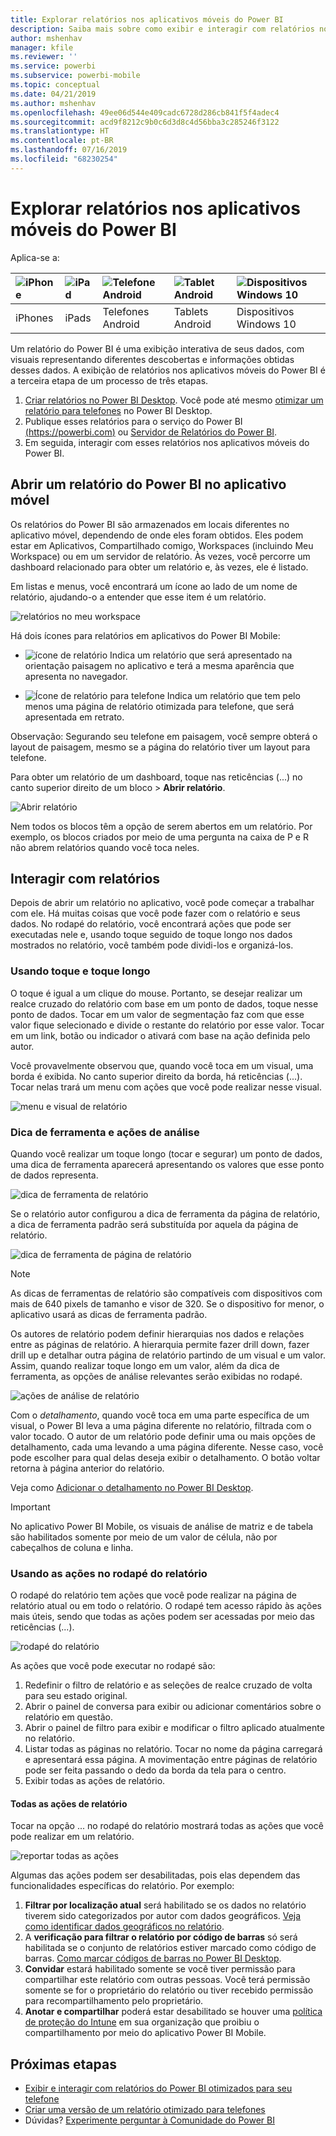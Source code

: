 ```yaml
---
title: Explorar relatórios nos aplicativos móveis do Power BI
description: Saiba mais sobre como exibir e interagir com relatórios nos aplicativos móveis do Power BI no telefone ou tablet. Você cria relatórios no serviço do Power BI ou Power BI Desktop e interage com eles nos aplicativos móveis.
author: mshenhav
manager: kfile
ms.reviewer: ''
ms.service: powerbi
ms.subservice: powerbi-mobile
ms.topic: conceptual
ms.date: 04/21/2019
ms.author: mshenhav
ms.openlocfilehash: 49ee06d544e409cadc6728d286cb841f5f4adec4
ms.sourcegitcommit: acd9f8212c9b0c6d3d8c4d56bba3c285246f3122
ms.translationtype: HT
ms.contentlocale: pt-BR
ms.lasthandoff: 07/16/2019
ms.locfileid: "68230254"
---
```

# <a name="explore-reports-in-the-power-bi-mobile-apps"></a>Explorar relatórios nos aplicativos móveis do Power BI
Aplica-se a:

| ![iPhone](././media/mobile-reports-in-the-mobile-apps/ios-logo-40-px.png) | ![iPad](././media/mobile-reports-in-the-mobile-apps/ios-logo-40-px.png) | ![Telefone Android](././media/mobile-reports-in-the-mobile-apps/android-logo-40-px.png) | ![Tablet Android](././media/mobile-reports-in-the-mobile-apps/android-logo-40-px.png) | ![Dispositivos Windows 10](./media/mobile-reports-in-the-mobile-apps/win-10-logo-40-px.png) |
|:--- |:--- |:--- |:--- |:--- |
| iPhones |iPads |Telefones Android |Tablets Android |Dispositivos Windows 10 |

Um relatório do Power BI é uma exibição interativa de seus dados, com visuais representando diferentes descobertas e informações obtidas desses dados. A exibição de relatórios nos aplicativos móveis do Power BI é a terceira etapa de um processo de três etapas.

1. [Criar relatórios no Power BI Desktop](../../desktop-report-view.md). Você pode até mesmo [otimizar um relatório para telefones](mobile-apps-view-phone-report.md) no Power BI Desktop. 
2. Publique esses relatórios para o serviço do Power BI [(https://powerbi.com)](https://powerbi.com) ou [Servidor de Relatórios do Power BI](../../report-server/get-started.md).  
3. Em seguida, interagir com esses relatórios nos aplicativos móveis do Power BI.

## <a name="open-a-power-bi-report-in-the-mobile-app"></a>Abrir um relatório do Power BI no aplicativo móvel
Os relatórios do Power BI são armazenados em locais diferentes no aplicativo móvel, dependendo de onde eles foram obtidos. Eles podem estar em Aplicativos, Compartilhado comigo, Workspaces (incluindo Meu Workspace) ou em um servidor de relatório. Às vezes, você percorre um dashboard relacionado para obter um relatório e, às vezes, ele é listado.

Em listas e menus, você encontrará um ícone ao lado de um nome de relatório, ajudando-o a entender que esse item é um relatório. 

![relatórios no meu workspace](./media/mobile-reports-in-the-mobile-apps/reports-my-workspace.png) 

Há dois ícones para relatórios em aplicativos do Power BI Mobile:

* ![ícone de relatório](./media/mobile-reports-in-the-mobile-apps/report-default-icon.png) Indica um relatório que será apresentado na orientação paisagem no aplicativo e terá a mesma aparência que apresenta no navegador.

* ![Ícone de relatório para telefone](./media/mobile-reports-in-the-mobile-apps/report-phone-icon.png) Indica um relatório que tem pelo menos uma página de relatório otimizada para telefone, que será apresentada em retrato. 

Observação: Segurando seu telefone em paisagem, você sempre obterá o layout de paisagem, mesmo se a página do relatório tiver um layout para telefone. 

Para obter um relatório de um dashboard, toque nas reticências (...) no canto superior direito de um bloco > **Abrir relatório**.
  
  ![Abrir relatório](./media/mobile-reports-in-the-mobile-apps/power-bi-android-open-report-tile.png)
  
  Nem todos os blocos têm a opção de serem abertos em um relatório. Por exemplo, os blocos criados por meio de uma pergunta na caixa de P e R não abrem relatórios quando você toca neles. 
  
## <a name="interacting-with-reports"></a>Interagir com relatórios
Depois de abrir um relatório no aplicativo, você pode começar a trabalhar com ele. Há muitas coisas que você pode fazer com o relatório e seus dados. No rodapé do relatório, você encontrará ações que pode ser executadas nele e, usando toque seguido de toque longo nos dados mostrados no relatório, você também pode dividi-los e organizá-los.

### <a name="using-tap-and-long-tap"></a>Usando toque e toque longo
O toque é igual a um clique do mouse. Portanto, se desejar realizar um realce cruzado do relatório com base em um ponto de dados, toque nesse ponto de dados.
Tocar em um valor de segmentação faz com que esse valor fique selecionado e divide o restante do relatório por esse valor. Tocar em um link, botão ou indicador o ativará com base na ação definida pelo autor.

Você provavelmente observou que, quando você toca em um visual, uma borda é exibida. No canto superior direito da borda, há reticências (...). Tocar nelas trará um menu com ações que você pode realizar nesse visual.

![menu e visual de relatório](./media/mobile-reports-in-the-mobile-apps/report-visual-menu.png)

### <a name="tooltip-and-drill-actions"></a>Dica de ferramenta e ações de análise

Quando você realizar um toque longo (tocar e segurar) um ponto de dados, uma dica de ferramenta aparecerá apresentando os valores que esse ponto de dados representa. 

![dica de ferramenta de relatório](./media/mobile-reports-in-the-mobile-apps/report-tooltip.png)

Se o relatório autor configurou a dica de ferramenta da página de relatório, a dica de ferramenta padrão será substituída por aquela da página de relatório.

![dica de ferramenta de página de relatório](./media/mobile-reports-in-the-mobile-apps/report-page-tooltip.png)

> [!NOTE]
> As dicas de ferramentas de relatório são compatíveis com dispositivos com mais de 640 pixels de tamanho e visor de 320. Se o dispositivo for menor, o aplicativo usará as dicas de ferramenta padrão.

Os autores de relatório podem definir hierarquias nos dados e relações entre as páginas de relatório. A hierarquia permite fazer drill down, fazer drill up e detalhar outra página de relatório partindo de um visual e um valor. Assim, quando realizar toque longo em um valor, além da dica de ferramenta, as opções de análise relevantes serão exibidas no rodapé. 

![ações de análise de relatório](./media/mobile-reports-in-the-mobile-apps/report-drill-actions.png)

Com o *detalhamento*, quando você toca em uma parte específica de um visual, o Power BI leva a uma página diferente no relatório, filtrada com o valor tocado.  O autor de um relatório pode definir uma ou mais opções de detalhamento, cada uma levando a uma página diferente. Nesse caso, você pode escolher para qual delas deseja exibir o detalhamento. O botão voltar retorna à página anterior do relatório.

Veja como [Adicionar o detalhamento no Power BI Desktop](../../desktop-drillthrough.md).
   
   > [!IMPORTANT]
   > No aplicativo Power BI Mobile, os visuais de análise de matriz e de tabela são habilitados somente por meio de um valor de célula, não por cabeçalhos de coluna e linha.
   
   
   
### <a name="using-the-actions-in-the-report-footer"></a>Usando as ações no rodapé do relatório
O rodapé do relatório tem ações que você pode realizar na página de relatório atual ou em todo o relatório. O rodapé tem acesso rápido às ações mais úteis, sendo que todas as ações podem ser acessadas por meio das reticências (...).

![rodapé do relatório](./media/mobile-reports-in-the-mobile-apps/report-footer.png)

As ações que você pode executar no rodapé são:
1) Redefinir o filtro de relatório e as seleções de realce cruzado de volta para seu estado original.
2) Abrir o painel de conversa para exibir ou adicionar comentários sobre o relatório em questão.
3) Abrir o painel de filtro para exibir e modificar o filtro aplicado atualmente no relatório.
4) Listar todas as páginas no relatório. Tocar no nome da página carregará e apresentará essa página.
A movimentação entre páginas de relatório pode ser feita passando o dedo da borda da tela para o centro.
5) Exibir todas as ações de relatório.

#### <a name="all-report-actions"></a>Todas as ações de relatório
Tocar na opção ... no rodapé do relatório mostrará todas as ações que você pode realizar em um relatório. 

![reportar todas as ações](./media/mobile-reports-in-the-mobile-apps/report-all-actions.png)

Algumas das ações podem ser desabilitadas, pois elas dependem das funcionalidades específicas do relatório.
Por exemplo:
1) **Filtrar por localização atual** será habilitado se os dados no relatório tiverem sido categorizados por autor com dados geográficos. [Veja como identificar dados geográficos no relatório](https://docs.microsoft.com/power-bi/desktop-mobile-geofiltering).
2) A **verificação para filtrar o relatório por código de barras** só será habilitada se o conjunto de relatórios estiver marcado como código de barras. [Como marcar códigos de barras no Power BI Desktop](https://docs.microsoft.com/power-bi/desktop-mobile-barcodes). 
3) **Convidar** estará habilitado somente se você tiver permissão para compartilhar este relatório com outras pessoas. Você terá permissão somente se for o proprietário do relatório ou tiver recebido permissão para recompartilhamento pelo proprietário.
4) **Anotar e compartilhar** poderá estar desabilitado se houver uma [política de proteção do Intune](https://docs.microsoft.com/intune/app-protection-policies) em sua organização que proibiu o compartilhamento por meio do aplicativo Power BI Mobile. 

## <a name="next-steps"></a>Próximas etapas
* [Exibir e interagir com relatórios do Power BI otimizados para seu telefone](mobile-apps-view-phone-report.md)
* [Criar uma versão de um relatório otimizado para telefones](../../desktop-create-phone-report.md)
* Dúvidas? [Experimente perguntar à Comunidade do Power BI](http://community.powerbi.com/)

